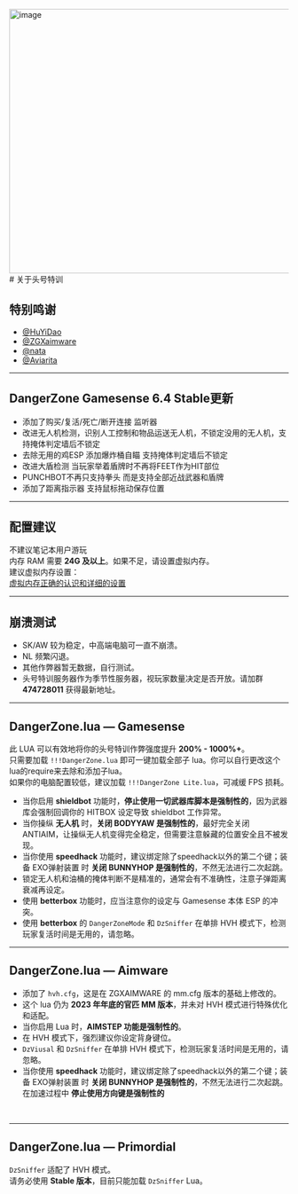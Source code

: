 <img width="653" height="477" alt="image" src="https://github.com/user-attachments/assets/16ed4675-97ad-4829-b6bb-08e62e2743d3" /># 关于头号特训
## 特别鸣谢
- [@HuYiDao](https://github.com/huyudai)<br>
- [@ZGXaimware](https://github.com/zgxaimware)<br>
- [@nata](https://github.com/explodingdigg)<br>
- [@Aviarita](https://github.com/Aviarita)<br>
---
## DangerZone Gamesense 6.4 Stable更新
- 添加了购买/复活/死亡/断开连接 监听器<br>
- 改进无人机检测，识别人工控制和物品运送无人机，不锁定没用的无人机，支持掩体判定墙后不锁定<br>
- 去除无用的鸡ESP 添加爆炸桶自瞄 支持掩体判定墙后不锁定<br>
- 改进大盾检测 当玩家举着盾牌时不再将FEET作为HIT部位<br>
- PUNCHBOT不再只支持拳头 而是支持全部近战武器和盾牌<br>
- 添加了距离指示器 支持鼠标拖动保存位置<br>
---
## 配置建议
不建议笔记本用户游玩<br>
内存 RAM 需要 **24G 及以上**。如果不足，请设置虚拟内存。<br>
建议虚拟内存设置： <br> 
[虚拟内存正确的认识和详细的设置](https://www.bilibili.com/video/BV1Zj411g73o/) <br>

---
## 崩溃测试
- SK/AW 较为稳定，中高端电脑可一直不崩溃。<br>
- NL 频繁闪退。<br>
- 其他作弊器暂无数据，自行测试。<br>
- 头号特训服务器作为季节性服务器，视玩家数量决定是否开放。请加群 **474728011** 获得最新地址。<br>
---
## DangerZone.lua — Gamesense
此 LUA 可以有效地将你的头号特训作弊强度提升 **200% - 1000%+**。<br>
只需要加载 `!!!DangerZone.lua` 即可一键加载全部子 lua。你可以自行更改这个lua的require来去除和添加子lua。<br>
如果你的电脑配置较低，建议加载 `!!!DangerZone Lite.lua`，可减缓 FPS 损耗。<br>
- 当你启用 **shieldbot** 功能时，**停止使用一切武器库脚本是强制性的**，因为武器库会强制回调你的 HITBOX 设定导致 shieldbot 工作异常。<br>
- 当你操纵 **无人机** 时，**关闭 BODYYAW 是强制性的**，最好完全关闭 ANTIAIM，让操纵无人机变得完全稳定，但需要注意躲藏的位置安全且不被发现。<br>
- 当你使用 **speedhack** 功能时，建议绑定除了speedhack以外的第二个键；装备 EXO弹射装置 时 **关闭 BUNNYHOP 是强制性的**，不然无法进行二次起跳。<br>
- 锁定无人机和油桶的掩体判断不是精准的，通常会有不准确性，注意子弹距离衰减再设定。<br>
- 使用 **betterbox** 功能时，应当注意你的设定与 Gamesense 本体 ESP 的冲突。<br>
- 使用 **betterbox** 的 `DangerZoneMode` 和 `DzSniffer` 在单排 HVH 模式下，检测玩家复活时间是无用的，请忽略。<br>
---
## DangerZone.lua — Aimware
- 添加了 `hvh.cfg`，这是在 ZGXAIMWARE 的 mm.cfg 版本的基础上修改的。<br>
- 这个 lua 仍为 **2023 年年底的官匹 MM 版本**，并未对 HVH 模式进行特殊优化和适配。<br>
- 当你启用 Lua 时，**AIMSTEP 功能是强制性的**。<br>
- 在 HVH 模式下，强烈建议你设定背身键位。<br>
- `DzViusal` 和 `DzSniffer` 在单排 HVH 模式下，检测玩家复活时间是无用的，请忽略。<br>
- 当你使用 **speedhack** 功能时，建议绑定除了speedhack以外的第二个键；装备 EXO弹射装置 时 **关闭 BUNNYHOP 是强制性的**，不然无法进行二次起跳。在加速过程中 **停止使用方向键是强制性的**<br>
<br>

---

## DangerZone.lua — Primordial
`DzSniffer` 适配了 HVH 模式。<br>
请务必使用 **Stable 版本**，目前只能加载 `DzSniffer` Lua。<br>

